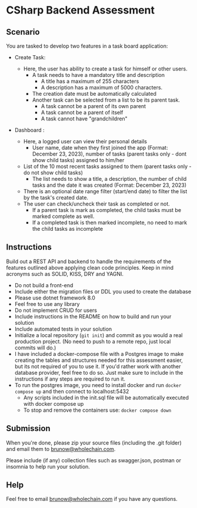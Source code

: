 # CSharp Backend Assessment

## Scenario

You are tasked to develop two features in a task board application:

- Create Task: 
    - Here, the user has ability to create a task for himself or other users.
        - A task needs to have a mandatory title and description
            - A title has a maximum of 255 characters
            - A description has a maximum of 5000 characters.
        - The creation date must be automatically calculated
        - Another task can be selected from a list to be its parent task.
            - A task cannot be a parent of its own parent
            - A task cannot be a parent of itself
            - A task cannot have "grandchildren"

- Dashboard : 
    - Here, a logged user can view their personal details
        - User name, date when they first joined the app (Format: December 23, 2023), number of tasks (parent tasks only - dont show child tasks) assigned to him/her
    - List of the 10 most recent tasks assigned to them (parent tasks only - do not show child tasks) 
        - The list needs to show a title, a description, the number of child tasks and the date it was created (Format: December 23, 2023)
    - There is an optional date range filter (start/end date) to filter the list by the task's created date. 
    - The user can check/uncheck their task as completed or not.
        - If a parent task is mark as completed, the child tasks must be marked complete as well.
        - If a completed task is then marked incomplete, no need to mark the child tasks as incomplete

        
## Instructions

Build out a REST API and backend to handle the requirements of the features outlined above
applying clean code principles. Keep in mind acronyms such as SOLID, KISS, DRY and YAGNI.


- Do not build a front-end
- Include either the migration files or DDL you used to create the database
- Please use dotnet framework 8.0
- Feel free to use any library
- Do not implement CRUD for users
- Include instructions in the README on how to build and run your solution
- Include automated tests in your solution
- Initialize a local repository (`git init`) and commit as you would a real production project. (No need to push to a remote repo, just local commits will do.)
- I have included a docker-compose file with a Postgres image to make creating the tables and structures needed for this assessment easier, but its not required of you to use it. If you'd rather work with another database provider, feel free to do so. Just make sure to include in the instructions if any steps are required to run it.
- To run the postgres image, you need to install docker and run `docker compose up` and then connect to localhost:5432
    - Any scripts included in the init.sql file will be automatically executed with docker compose up
    - To stop and remove the containers use: `docker compose down`

## Submission

When you're done, please zip your source files (including the .git folder) and email them to brunow@wholechain.com.

Please include (if any) collection files such as swagger.json, postman or insomnia to help run your solution. 

## Help

Feel free to email brunow@wholechain.com if you have any questions.